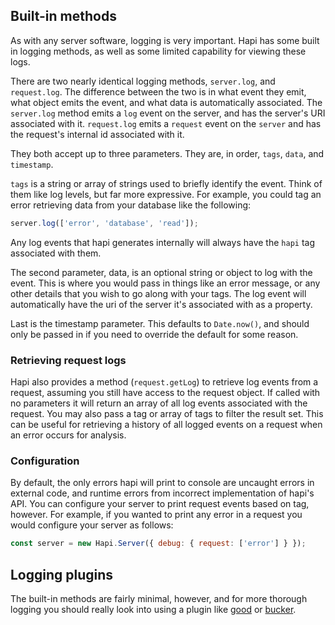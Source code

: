 ## Built-in methods

As with any server software, logging is very important. Hapi has some built in logging methods, as well as some limited capability for viewing these logs.

There are two nearly identical logging methods, `server.log`, and `request.log`. The difference between the two is in what event they emit, what object emits the event, and what data is automatically associated. The `server.log` method emits a `log` event on the server, and has the server's URI associated with it. `request.log` emits a `request` event on the `server` and has the request's internal id associated with it.

They both accept up to three parameters. They are, in order, `tags`, `data`, and `timestamp`.

`tags` is a string or array of strings used to briefly identify the event. Think of them like log levels, but far more expressive. For example, you could tag an error retrieving data from your database like the following:

```javascript
server.log(['error', 'database', 'read']);
```

Any log events that hapi generates internally will always have the `hapi` tag associated with them.

The second parameter, data, is an optional string or object to log with the event. This is where you would pass in things like an error message, or any other details that you wish to go along with your tags. The log event will automatically have the uri of the server it's associated with as a property.

Last is the timestamp parameter. This defaults to `Date.now()`, and should only be passed in if you need to override the default for some reason.

### Retrieving request logs

Hapi also provides a method (`request.getLog`) to retrieve log events from a request, assuming you still have access to the request object. If called with no parameters it will return an array of all log events associated with the request. You may also pass a tag or array of tags to filter the result set. This can be useful for retrieving a history of all logged events on a request when an error occurs for analysis.

### Configuration

By default, the only errors hapi will print to console are uncaught errors in external code, and runtime errors from incorrect implementation of hapi's API. You can configure your server to print request events based on tag, however. For example, if you wanted to print any error in a request you would configure your server as follows:

```javascript
const server = new Hapi.Server({ debug: { request: ['error'] } });
```

## Logging plugins

The built-in methods are fairly minimal, however, and for more thorough logging you should really look into using a plugin like [good](https://github.com/hapijs/good) or [bucker](https://github.com/nlf/bucker).
